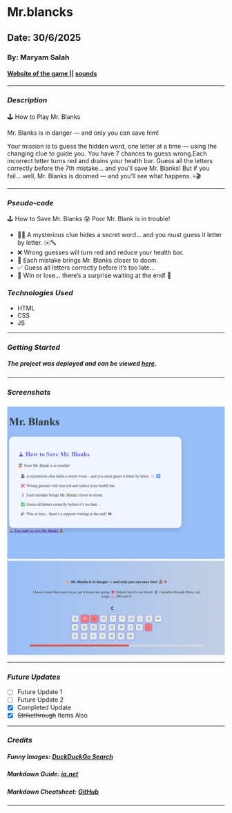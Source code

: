 # Mr.blancks

## Date: 30/6/2025

### By: Maryam Salah

#### [Website of the game ]() || [sounds](https://www.linkedin.com/in/michaelglackey/)
***

### ***Description***
#### 
🕹 How to Play Mr. Blanks

Mr. Blanks is in danger — and only you can save him!

Your mission is to guess the hidden word, one letter at a time — using the changing clue to guide you.
You have 7 chances to guess wrong.Each incorrect letter turns red and drains your health bar.
Guess all the letters correctly before the 7th mistake… and you’ll save Mr. Blanks! But if you fail… well, Mr. Blanks is doomed — and you’ll see what happens. 💀🎬



***
### ***Pseudo-code***
🕹 How to Save Mr. Blanks
😰 Poor Mr. Blank is in trouble!

- 🕵️‍♂️ A mysterious clue hides a secret word... and you must guess it letter by letter. ✉️🔤
 - ❌ Wrong guesses will turn red and reduce your health bar.
- 🧍 Each mistake brings Mr. Blanks closer to doom.
- ✅ Guess all letters correctly before it’s too late…
- 🎉 Win or lose... there’s a surprise waiting at the end! 👀

### ***Technologies Used***
- HTML
- CSS
- JS
***

### ***Getting Started***


##### The project was deployed and can be viewed [here](URL).
***

### ***Screenshots***

###
![wlcPage](welcome.png)
![game](game.png)

***

### ***Future Updates***

- [ ] Future Update 1
- [ ] Future Update 2
- [x] Completed Update
- [x] ~~Strikethrough~~ Items Also
***

### ***Credits***

##### Funny Images: [DuckDuckGo Search](http://www.duckduckgo.com)

##### Markdown Guide: [ia.net](https://ia.net/writer/support/general/markdown-guide)

##### Markdown Cheatsheet: [GitHub](https://guides.github.com/pdfs/markdown-cheatsheet-online.pdf)
***
